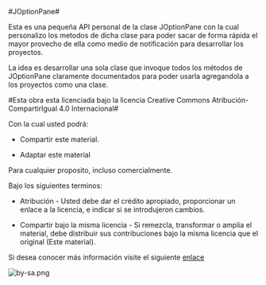 #JOptionPane#

Esta es una pequeña API personal de la clase JOptionPane con la cual personalizo los metodos de dicha clase para poder sacar de forma rápida el mayor provecho de ella como medio de notificación para desarrollar los proyectos.

La idea es desarrollar una sola clase que invoque todos los métodos de JOptionPane claramente documentados para poder usarla agregandola a los proyectos como una clase.

#Esta obra esta licenciada bajo la licencia Creative Commons Atribución-CompartirIgual 4.0 Internacional#

Con la cual usted podrá:

* Compartir este material.

* Adaptar este material

Para cualquier proposito, incluso comercialmente.

Bajo los siguientes terminos:

* Atribución - Usted debe dar el crédito apropiado, proporcionar un enlace a la licencia, e indicar si se introdujeron cambios.

* Compartir bajo la misma licencia - Si remezcla, transformar o amplia el material, debe distribuir sus contribuciones bajo la misma licencia que el original (Este material).

Si desea conocer más información visite el siguiente [enlace](http://creativecommons.org/licenses/by-sa/4.0)

![by-sa.png](https://bitbucket.org/repo/86ezXk/images/3338561928-by-sa.png)